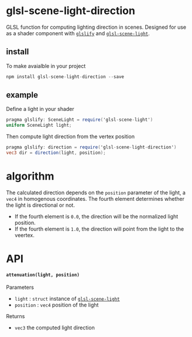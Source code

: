 # glsl-scene-light-direction

GLSL function for computing lighting direction in scenes. Designed for use as a shader component with [`glslify`](https://github.com/stackgl/glslify) and [`glsl-scene-light`](https://github.com/freeman-lab/glsl-scene-light).

## install

To make avaialble in your project

```javascript
npm install glsl-scene-light-direction --save
```

## example

Define a light in your shader

```glsl
pragma glslify: SceneLight = require('glsl-scene-light')
uniform SceneLight light;
```

Then compute light direction from the vertex position

```glsl
pragma glslify: direction = require('glsl-scene-light-direction')
vec3 dir = direction(light, position);
```

# algorithm

The calculated direction depends on the `position` parameter of the light, a `vec4` in homogenous coordinates. The fourth element determines whether the light is directional or not. 

- If the fourth element is `0.0`, the direction will be the normalized light position.
- If the fourth element is `1.0`, the direction will point from the light to the veertex.

# API

#### `attenuation(light, position)`

Parameters
- `light` : `struct` instance of [`glsl-scene-light`](https://github.com/freeman-lab/glsl-scene-light)
- `position` : `vec4` position of the light

Returns
- `vec3` the computed light direction

